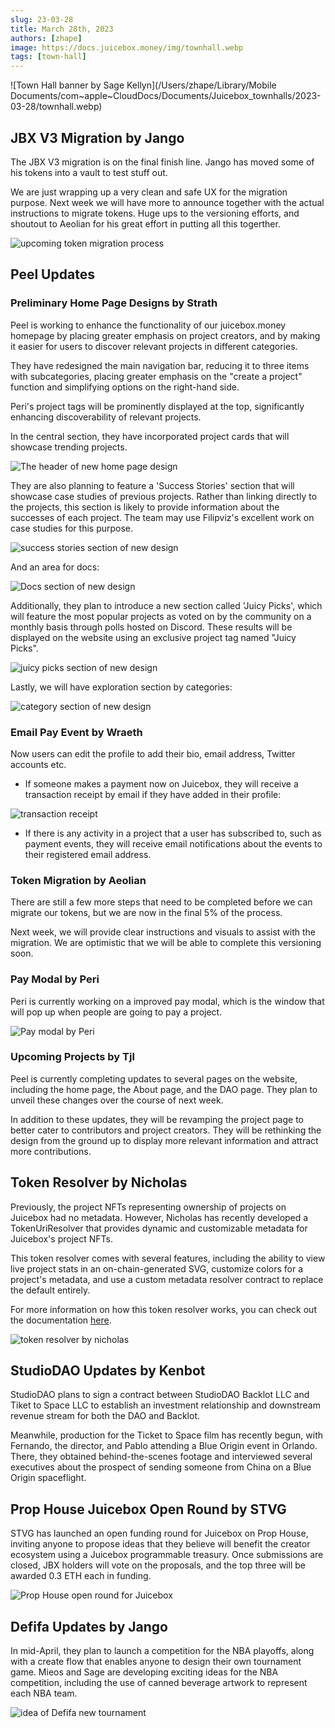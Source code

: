 ```yaml
---
slug: 23-03-28
title: March 28th, 2023
authors: [zhape]
image: https://docs.juicebox.money/img/townhall.webp
tags: [town-hall]
---
```


![Town Hall banner by Sage Kellyn](/Users/zhape/Library/Mobile Documents/com~apple~CloudDocs/Documents/Juicebox_townhalls/2023-03-28/townhall.webp) 

## JBX V3 Migration by Jango

The JBX V3 migration is on the final finish line. Jango has moved some of his tokens into a vault to test stuff out.

We are just wrapping up a very clean and safe UX for the migration purpose. Next week we will have more to announce together with the actual instructions to migrate tokens. Huge ups to the versioning efforts, and shoutout to Aeolian for his great effort in putting all this togerther. 

![upcoming token migration process](token_migration.png)

## Peel Updates

### Preliminary Home Page Designs by Strath

Peel is working to enhance the functionality of our juicebox.money homepage by placing greater emphasis on project creators, and by making it easier for users to discover relevant projects in different categories.

They have redesigned the main navigation bar, reducing it to three items with subcategories, placing greater emphasis on the "create a project" function and simplifying options on the right-hand side.

Peri's project tags will be prominently displayed at the top, significantly enhancing discoverability of relevant projects.

In the central section, they have incorporated project cards that will showcase trending projects.

![The header of new home page design](homepage_new_header.png)

They are also planning to feature a 'Success Stories' section that will showcase case studies of previous projects. Rather than linking directly to the projects, this section is likely to provide information about the successes of each project. The team may use Filipviz's excellent work on case studies for this purpose.

![success stories section of new design](homepage_new_success.png)

And an area for docs:

![Docs section of new design](homepage_new_docs.png)

Additionally, they plan to introduce a new section called 'Juicy Picks', which will feature the most popular projects as voted on by the community on a monthly basis through polls hosted on Discord. These results will be displayed on the website using an exclusive project tag named "Juicy Picks".

![juicy picks section of new design](homepage_new_juicypicks.png)

Lastly, we will have exploration section by categories:

![category section of new design](homepage_new_category.png)

### Email Pay Event by Wraeth

Now users can edit the profile to add their bio, email address, Twitter accounts etc.

- If someone makes a payment now on Juicebox, they will receive a transaction receipt by email if they have added in their profile:

![transaction receipt](JBM-Payment-Receipt.png)

- If there is any activity in a project that a user has subscribed to, such as payment events, they will receive email notifications about the events to their registered email address.

### Token Migration by Aeolian

There are still a few more steps that need to be completed before we can migrate our tokens, but we are now in the final 5% of the process.

Next week, we will provide clear instructions and visuals to assist with the migration. We are optimistic that we will be able to complete this versioning soon.

### Pay Modal by Peri

Peri is currently working on a improved pay modal, which is the window that will pop up when people are going to pay a project. 

![Pay modal by Peri](pay_modal.png)

### Upcoming Projects by Tjl

Peel is currently completing updates to several pages on the website, including the home page, the About page, and the DAO page. They plan to unveil these changes over the course of next week.

In addition to these updates, they will be revamping the project page to better cater to contributors and project creators. They will be rethinking the design from the ground up to display more relevant information and attract more contributions.

## Token Resolver by Nicholas

Previously, the project NFTs representing ownership of projects on Juicebox had no metadata. However, Nicholas has recently developed a TokenUriResolver that provides dynamic and customizable metadata for Juicebox's project NFTs.

This token resolver comes with several features, including the ability to view live project stats in an on-chain-generated SVG, customize colors for a project's metadata, and use a custom metadata resolver contract to replace the default entirely.

For more information on how this token resolver works, you can check out the documentation [here](https://docs.juicebox.money/dev/api/extensions/juice-token-resolver/).

![token resolver by nicholas](token_resolver_juicebox.png)



## StudioDAO Updates by Kenbot

StudioDAO plans to sign a contract between StudioDAO Backlot LLC and Tiket to Space LLC to establish an investment relationship and downstream revenue stream for both the DAO and Backlot.

Meanwhile, production for the Ticket to Space film has recently begun, with Fernando, the director, and Pablo attending a Blue Origin event in Orlando. There, they obtained behind-the-scenes footage and interviewed several executives about the prospect of sending someone from China on a Blue Origin spaceflight.

## Prop House Juicebox Open Round by STVG

STVG has launched an open funding round for Juicebox on Prop House, inviting anyone to propose ideas that they believe will benefit the creator ecosystem using a Juicebox programmable treasury. Once submissions are closed, JBX holders will vote on the proposals, and the top three will be awarded 0.3 ETH each in funding.

![Prop House open round for Juicebox](prop_house_openround.png)

## Defifa Updates by Jango

In mid-April, they plan to launch a competition for the NBA playoffs, along with a create flow that enables anyone to design their own tournament game. Mieos and Sage are developing exciting ideas for the NBA competition, including the use of canned beverage artwork to represent each NBA team.

![idea of Defifa new tournament](defifa_nba.png)

